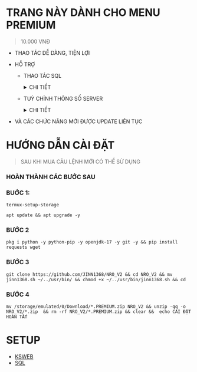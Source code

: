 # TRANG NÀY DÀNH CHO MENU PREMIUM
> 10.000 VNĐ
- THAO TÁC DỄ DÀNG, TIỆN LỢI
- HỖ TRỢ
  - THAO TÁC SQL

    <details>
    <summary>CHI TIẾT</summary>
    
    - TĂNG GIẢM CHỈ SỐ
    - NHẢY NHIỆM VỤ
    - CẤP QUYỀN ADMIN

    </details>

  - TUỲ CHỈNH THÔNG SỐ SERVER

    <details>
    <summary>CHI TIẾT</summary>
    
    - CHỈNH KINH NGHIỆM KHI ĐÁNH QUÁI
    - THỜI GIAN ĐĂNG NHẬP LẠI KHI MẤT KẾT NỐI
    - TÊN SERVER

    </details>
    
- VÀ CÁC CHỨC NĂNG MỚI ĐƯỢC UPDATE LIÊN TỤC

# HƯỚNG DẪN CÀI ĐẶT
> SAU KHI MUA CÂU LỆNH MỚI CÓ THỂ SỬ DỤNG
### HOÀN THÀNH CÁC BƯỚC SAU
### BUỚC 1:
```
termux-setup-storage
```
```
apt update && apt upgrade -y
```
### BƯỚC 2
```
pkg i python -y python-pip -y openjdk-17 -y git -y && pip install requests wget
```
### BƯỚC 3
```
git clone https://github.com/JINN1368/NRO_V2 && cd NRO_V2 && mv jinn1368.sh ~/../usr/bin/ && chmod +x ~/../usr/bin/jinn1368.sh && cd
```
### BƯỚC 4
```
mv /storage/emulated/0/Download/*.PREMIUM.zip NRO_V2 && unzip -qq -o NRO_V2/*.zip  && rm -rf NRO_V2/*.PREMIUM.zip && clear &&  echo CÀI ĐẶT HOÀN TẤT
```
# SETUP
- [KSWEB](https://youtube.com/shorts/e4BnPUa0U_g?si=-2tXaJY_6bRC7joX)
- [SQL](https://youtube.com/shorts/mp9ofZ96qFE?si=USCxyheHRxFyQ-Af)
